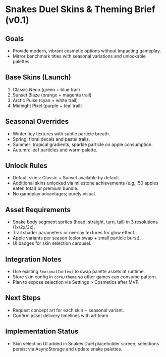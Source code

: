 ﻿# Snakes Duel Skins & Theming Brief (v0.1)

## Goals
- Provide modern, vibrant cosmetic options without impacting gameplay.
- Mirror benchmark titles with seasonal variations and unlockable palettes.

## Base Skins (Launch)
1. Classic Neon (green + blue trail)
2. Sunset Blaze (orange + magenta trail)
3. Arctic Pulse (cyan + white trail)
4. Midnight Pixel (purple + teal trail)

## Seasonal Overrides
- Winter: icy textures with subtle particle breath.
- Spring: floral decals and pastel trails.
- Summer: tropical gradients, sparkle particle on apple consumption.
- Autumn: leaf particles and warm palette.

## Unlock Rules
- Default skins: Classic + Sunset available by default.
- Additional skins unlocked via milestone achievements (e.g., 50 apples eaten total) or premium bundle.
- No gameplay advantages; purely visual.

## Asset Requirements
- Snake body segment sprites (head, straight, turn, tail) in 3 resolutions (1x/2x/3x).
- Trail shader parameters or overlay textures for glow effect.
- Apple variants per season (color swap + small particle burst).
- UI badges for skin selection carousel.

## Integration Notes
- Use existing `SeasonalContext` to swap palette assets at runtime.
- Store skin config in `core/theme` so other games can consume pattern.
- Plan to expose selection via Settings > Cosmetics after MVP.

## Next Steps
- Request concept art for each skin + seasonal variant.
- Confirm asset delivery timelines with art team.

## Implementation Status
- Skin selection UI added in Snakes Duel placeholder screen; selections persist via AsyncStorage and update snake palettes.


